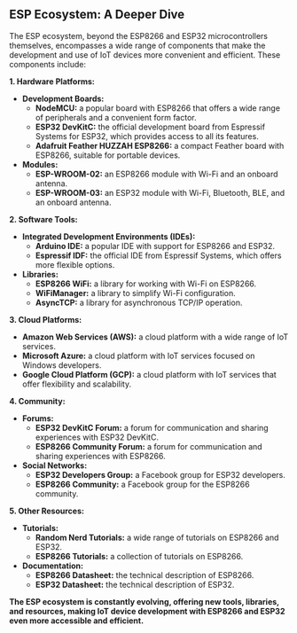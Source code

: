 ## ESP Ecosystem: A Deeper Dive

The ESP ecosystem, beyond the ESP8266 and ESP32 microcontrollers themselves, encompasses a wide range of components that make the development and use of IoT devices more convenient and efficient. These components include:

**1. Hardware Platforms:**

* **Development Boards:**
    * **NodeMCU:** a popular board with ESP8266 that offers a wide range of peripherals and a convenient form factor.
    * **ESP32 DevKitC:** the official development board from Espressif Systems for ESP32, which provides access to all its features.
    * **Adafruit Feather HUZZAH ESP8266:** a compact Feather board with ESP8266, suitable for portable devices.
* **Modules:**
    * **ESP-WROOM-02:** an ESP8266 module with Wi-Fi and an onboard antenna.
    * **ESP-WROOM-03:** an ESP32 module with Wi-Fi, Bluetooth, BLE, and an onboard antenna.

**2. Software Tools:**

* **Integrated Development Environments (IDEs):**
    * **Arduino IDE:** a popular IDE with support for ESP8266 and ESP32.
    * **Espressif IDF:** the official IDE from Espressif Systems, which offers more flexible options.
* **Libraries:**
    * **ESP8266 WiFi:** a library for working with Wi-Fi on ESP8266.
    * **WiFiManager:** a library to simplify Wi-Fi configuration.
    * **AsyncTCP:** a library for asynchronous TCP/IP operation.

**3. Cloud Platforms:**

* **Amazon Web Services (AWS):** a cloud platform with a wide range of IoT services.
* **Microsoft Azure:** a cloud platform with IoT services focused on Windows developers.
* **Google Cloud Platform (GCP):** a cloud platform with IoT services that offer flexibility and scalability.

**4. Community:**

* **Forums:**
    * **ESP32 DevKitC Forum:** a forum for communication and sharing experiences with ESP32 DevKitC.
    * **ESP8266 Community Forum:** a forum for communication and sharing experiences with ESP8266.
* **Social Networks:**
    * **ESP32 Developers Group:** a Facebook group for ESP32 developers.
    * **ESP8266 Community:** a Facebook group for the ESP8266 community.

**5. Other Resources:**

* **Tutorials:**
    * **Random Nerd Tutorials:** a wide range of tutorials on ESP8266 and ESP32.
    * **ESP8266 Tutorials:** a collection of tutorials on ESP8266.
* **Documentation:**
    * **ESP8266 Datasheet:** the technical description of ESP8266.
    * **ESP32 Datasheet:** the technical description of ESP32.

**The ESP ecosystem is constantly evolving, offering new tools, libraries, and resources, making IoT device development with ESP8266 and ESP32 even more accessible and efficient.**